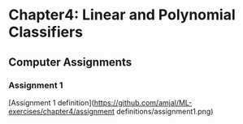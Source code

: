 # Chapter4: Linear and Polynomial Classifiers
## Computer Assignments
### Assignment 1

[Assignment 1 definition](https://github.com/amjal/ML-exercises/chapter4/assignment definitions/assignment1.png)
